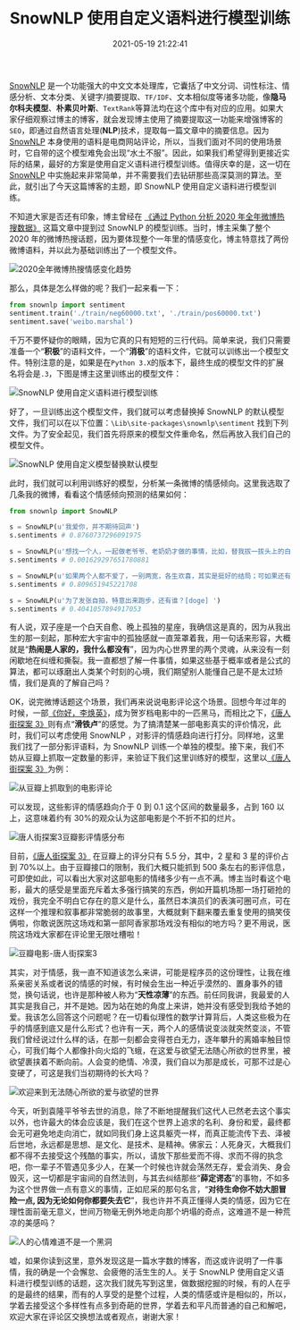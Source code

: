 ﻿---
abbrlink: 1772340994
categories:
- 数据分析
copyright: true
date: 2021-05-19 21:22:41
description: SnowNLP是一个中文文本处理库，包含中文分词、词性标注、情感分析、文本分类、关键字提取、TF/IDF和文本相似度等功能，支持隐马尔科夫模型、朴素贝叶斯和TextRank等算法。使用自定义语料可以训练模型以获得更符合实际情况的结果。文章介绍了如何使用SnowNLP训练模型文件，替换默认模型文件，以及使用训练好的模型对微博和电影评论进行情感分析。同时探讨了关于情感、人类情感变化和生命消亡的哲学思考。
slug: 1772340994
tags:
- NLP
- 训练
- 模型
- 情感
title: SnowNLP 使用自定义语料进行模型训练
toc: true
---

[SnowNLP](https://github.com/isnowfy/snownlp) 是一个功能强大的中文文本处理库，它囊括了中文分词、词性标注、情感分析、文本分类、关键字/摘要提取、`TF/IDF`、文本相似度等诸多功能，像**隐马尔科夫模型**、**朴素贝叶斯**、`TextRank`等算法均在这个库中有对应的应用。如果大家仔细观察过博主的博客，就会发现博主使用了摘要提取这一功能来增强博客的`SEO`，即通过自然语言处理(**NLP**)技术，提取每一篇文章中的摘要信息。因为 [SnowNLP](https://github.com/isnowfy/snownlp) 本身使用的语料是电商网站评论，所以，当我们面对不同的使用场景时，它自带的这个模型难免会出现“水土不服”。因此，如果我们希望得到更接近实际的结果，最好的方案是使用自定义语料进行模型训练。值得庆幸的是，这一切在 [SnowNLP](https://github.com/isnowfy/snownlp) 中实施起来非常简单，并不需要我们去钻研那些高深莫测的算法。至此，就引出了今天这篇博客的主题，即 SnowNLP 使用自定义语料进行模型训练。

不知道大家是否还有印象，博主曾经在 [《通过 Python 分析 2020 年全年微博热搜数据》](https://blog.yuanpei.me/posts/2758545080/) 这篇文章中提到过 SnowNLP 的模型训练。当时，博主采集了整个 2020 年的微博热搜话题，因为要体现整个一年里的情感变化，博主特意找了两份微博语料，并以此为基础训练出了一个模型文件。

![2020全年微博热搜情感变化趋势](https://i.loli.net/2021/01/26/gCcHX7vWlwsZhnI.jpg)

那么，具体是怎么样做的呢？我们一起来看一下：

```python
from snownlp import sentiment
sentiment.train('./train/neg60000.txt', './train/pos60000.txt')
sentiment.save('weibo.marshal')
```

千万不要怀疑你的眼睛，因为它真的只有短短的三行代码。简单来说，我们只需要准备一个“**积极**”的语料文件，一个“**消极**”的语料文件，它就可以训练出一个模型文件。特别注意的是，如果是在`Python 3.X`的版本下，最终生成的模型文件的扩展名将会是`.3`，下图是博主这里训练出的模型文件：

![SnowNLP 使用自定义语料进行模型训练](https://i.loli.net/2021/05/20/EQnaXv3x6Vyfm7j.png)

好了，一旦训练出这个模型文件，我们就可以考虑替换掉 SnowNLP 的默认模型文件，我们可以在以下位置：`\Lib\site-packages\snownlp\sentiment` 找到下列文件。为了安全起见，我们首先将原来的模型文件重命名，然后再放入我们自己的模型文件。

![SnowNLP 使用自定义模型替换默认模型](https://i.loli.net/2021/05/20/C5QS3uhvt1liqXc.png)

此时，我们就可以利用训练好的模型，分析某一条微博的情感倾向。这里我选取了几条我的微博，看看这个情感倾向预测的结果如何：

```python
from snownlp import SnowNLP

s = SnowNLP(u'我爱你，并不期待回声')
s.sentiments # 0.8760737296091975

s = SnowNLP(u'想找一个人，一起做老爷爷、老奶奶才做的事情，比如，替我拔一拔头上的白头发……[二哈] ​​')
s.sentiments # 0.001629297651780881

s = SnowNLP(u'如果两个人都不爱了，一别两宽，各生欢喜，其实是挺好的结局；可如果还有一个人爱着，对那个人来说，爱又是什么呢？')
s.sentiments # 0.809651945221708

s = SnowNLP(u'为了发张自拍，特意出来跑步，还有谁？[doge] ​​​')
s.sentiments # 0.4041057894917053
```

有人说，双子座是一个白天自愈、晚上孤独的星座，我确信这是真的，因为从我出生的那一刻起，那种宏大宇宙中的孤独感就一直笼罩着我，用一句话来形容，大概就是“**热闹是人家的，我什么都没有**”，因为内心世界里的两个灵魂，从来没有一刻闲歇地在纠缠和撕裂。我一直都想了解一件事情，如果这些基于概率或者是公式的算法，都可以琢磨出人类某个时刻的心境，我们期望别人能懂自己是不是太过矫情，我们是真的了解自己吗？

OK，说完微博话题这个场景，我们再来说说电影评论这个场景。回想今年过年的时候，一部[《你好，李焕英》](https://movie.douban.com/subject/34841067/)，成为贺岁档电影中的一匹黑马，而相比之下，[《唐人街探案 3》](https://movie.douban.com/subject/27619748/)则有点“**滑铁卢**”的感觉。为了搞清楚某一部电影真实的评价情况，此时，我们可以考虑使用 SnowNLP ，对影评的情感趋向进行打分。同样地，这里我们找了一部分影评语料，为 SnowNLP 训练一个单独的模型。接下来，我们不妨从豆瓣上抓取一定数量的影评，来验证下我们这里训练好的模型，这里以[《唐人街探案 3》](https://movie.douban.com/subject/27619748/)为例：

![从豆瓣上抓取到的电影评论](https://i.loli.net/2021/05/22/5Mo1ncNyEO2K69j.png)

可以发现，这些影评的情感趋向介于 0 到 0.1 这个区间的数量最多，占到 160 以上，这意味着约有 30%的观众认为这部电影是个不折不扣的烂片。

![唐人街探案3豆瓣影评情感分布](https://i.loli.net/2021/05/22/1hvXtjciPlWBzD9.jpg)

目前，[《唐人街探案 3》](https://movie.douban.com/subject/27619748/) 在豆瓣上的评分只有 5.5 分，其中，2 星和 3 星的评价占到 70%以上。由于豆瓣接口的限制，我们大概只能抓到 500 条左右的影评信息，可即使如此，可以看出大家对这部电影的情绪多少有一点不满。博主当时看这个电影，最大的感受是里面充斥着太多强行搞笑的东西，例如开篇机场那一场打砸抢的戏份，我完全不明白它存在的意义是什么，虽然日本演员们的表演可圈可点，可在这样一个推理和叙事都非常脆弱的故事里，大概就剩下翻来覆去重复使用的搞笑伎俩啦，你敢说医院这场戏和第一部阿香家那场戏没有相似的地方吗？更不用说，医院这场戏大家都在评论里无限吐槽啦！

![豆瓣电影-唐人街探案3](https://i.loli.net/2021/05/22/MRsAc76vgmTEK4z.png)

其实，对于情感，我一直不知道该怎么来讲，可能是程序员的这份理性，让我在维系亲密关系或者说的情感的时候，有时候会生出一种近乎漠然的、置身事外的错觉，换句话说，也许是那种被人称为“**天性凉薄**”的东西。前任同我讲，我最爱的人其实是我自己，并不是她。因为站在她的角度上来讲，她并没有感受到我给予她的爱。我该怎么回答这个问题呢？在一切看似理性的数学计算背后，人类这些极为在乎的情感到底又是什么形式？也许有一天，两个人的感情说变淡就突然变淡，不管我们曾经说过什么样的话，在那一刻都会变得苍白无力，逐年攀升的离婚率触目惊心，可我们每个人都像扑向火焰的飞蛾，在这爱与欲望无法随心所欲的世界里，被欲望裹挟着不断向前。人会变的绝情、冷漠，我们自以为那是成长，可那不过是心变硬了，可这是我们当初期待的长大吗？

![欢迎来到无法随心所欲的爱与欲望的世界](https://i.loli.net/2021/06/08/HrQbtvcjeI1h9M3.png)

今天，听到袁隆平爷爷去世的消息，除了不断地提醒我们这代人已然老去这个事实以外，也许最大的体会应该是，我们在这个世界上追求的名利、身份和爱，最终都会无可避免地走向消亡，就如同我们身上这具躯壳一样，而真正能流传下去、泽被后世地，永远都是思想、是文化、是技术、是精神。佛家云：人死身灭，大概我们都不得不去接受这个残酷的事实，所以，请放下那些爱而不得、求而不得的执念吧，你一辈子不管遇见多少人，在某一个时候也许就会荡然无存，爱会消失、身会毁灭，这一切都是宇宙间的自然法则，与其去纠结那些“**薛定谔态**”的事物，不如多为这个世界做一点有意义的事情，正如尼采的那句名言，“**对待生命你不妨大胆冒险一点, 因为无论如何你都要失去它**”，我也许并不真正懂得人类的情感，因为它在理性面前毫无意义，世间万物毫无例外地走向那个坍塌的奇点，这难道不是一种荒凉的美感吗？

![人的心情难道不是一个黑洞](https://i.loli.net/2021/05/22/kjR2nVSHlDNrCLi.jpg)

嘘，如果你读到这里，意外发现这是一篇水字数的博客，而这或许说明了一件事情，我的确是一个会懈怠、会疲倦的活生生的人。关于 SnowNLP 使用自定义语料进行模型训练的话题，这次我们就先写到这里，做数据挖掘的时候，有的人在乎的是最终的结果，而有的人享受的是整个过程，人类的情感或许是相似的，所以，学着去接受这个多样性有点多到奇葩的世界，学着去和平凡而普通的自己和解吧，欢迎大家在评论区交换想法或者观点，谢谢大家！